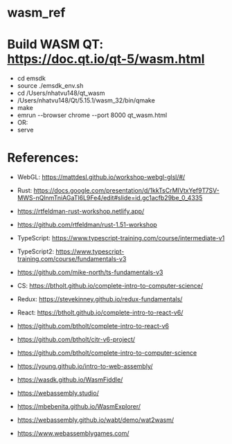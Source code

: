 # wasm_ref
# Build WASM QT: https://doc.qt.io/qt-5/wasm.html
-   cd emsdk
-   source ./emsdk_env.sh
-   cd /Users/nhatvu148/qt_wasm
-   /Users/nhatvu148/Qt/5.15.1/wasm_32/bin/qmake
-   make
-   emrun --browser chrome --port 8000 qt_wasm.html
-   OR:
-   serve

# References:
-   WebGL: https://mattdesl.github.io/workshop-webgl-glsl/#/

-   Rust: https://docs.google.com/presentation/d/1kkTsCrMIVtxYef9T7SV-MWS-nQlnmTniAGaTl6L9Fe4/edit#slide=id.gc1acfb29be_0_4335
-   https://rtfeldman-rust-workshop.netlify.app/
-   https://github.com/rtfeldman/rust-1.51-workshop


-   TypeScript: https://www.typescript-training.com/course/intermediate-v1
-   TypeScript2: https://www.typescript-training.com/course/fundamentals-v3
-   https://github.com/mike-north/ts-fundamentals-v3

-   CS: https://btholt.github.io/complete-intro-to-computer-science/
-   Redux: https://stevekinney.github.io/redux-fundamentals/

-   React: https://btholt.github.io/complete-intro-to-react-v6/
-   https://github.com/btholt/complete-intro-to-react-v6
-   https://github.com/btholt/citr-v6-project/

-   https://github.com/btholt/complete-intro-to-computer-science
-   https://young.github.io/intro-to-web-assembly/
-   https://wasdk.github.io/WasmFiddle/
-   https://webassembly.studio/
-   https://mbebenita.github.io/WasmExplorer/
-   https://webassembly.github.io/wabt/demo/wat2wasm/
-   https://www.webassemblygames.com/
